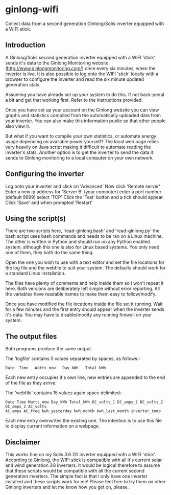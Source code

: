 # ginlong-wifi
Collect data from a second generation Ginlong/Solis inverter equipped with a WIFI stick. 

## Introduction
A Ginlong/Solis second generation inverter equipped with a WIFI 'stick' sends it's data to the Ginlong
Monitoring website (http://www.ginlongmonitoring.com/) once every six minutes, when the inverter is 
live. It is also possible to log onto the WIFI 'stick' locally with a browser to configure the inverter
and read the six minute updated generation stats. 

Assuming you have already set up your system to do this. If not back-pedal a bit and get that working
first. Refer to the instructions provided.

Once you have set up your account on the Ginlong website you can view graphs and statistics compiled
from the automatically uploaded data from your inverter. You can also make this information public so
that other people also view it.

But what if you want to compile your own statistics, or automate energy usage depending on available
power yourself? The local web page relies very heavily on Java script making it difficult to automate
reading the inverter's stats. Another option is to get the inverter to send the data it sends to 
Ginlong monitoring to a local computer on your own network.

## Configuring the inverter
Log onto your inverter and click on 'Advanced'
Now click 'Remote server'
Enter a new ip address for 'Server B' (your computer) enter a port number (default 9999) select 'TCP' 
Click the 'Test' button and a tick should appear.
Click 'Save' and when prompted 'Restart'

## Using the script(s)
There are two scripts here, 'read-ginlong.bash' and 'read-ginlong.py' the bash script uses bash
commands and needs to be ran on a Linux machine. The other is written in Python and should run on
any Python enabled system, although this one is also for Linux based systems. You only need one of 
them, they both do the same thing.

Open the one you wish to use with a text editor and set the file locations for the log file and the 
webfile to suit your system. The defaults should work for a standard Linux installation.

The files have plenty of comments and help inside them so I won't repeat it here. Both versions are
deliberately left simple without error reporting. All the variables have readable names to make them
easy to follow/modify. 

Once you have modified the file locations inside the file set it running. Wait for a few minutes and 
the first entry should appear when the inverter sends it's data. You may have to disable/modify any
running firewall on your system.

## The output files
Both programs produce the same output.

The 'logfile' contains 5 values separated by spaces, as follows:-

	Date  Time   Watts_now   Day_kWh   Total_kWh 

Each new entry occupies it's own line, new entries are appended to the end of the file as they arrive.

The 'webfile' contains 15 values again space delimited:-

	Date Time Watts_now Day_kWh Total_kWh DC_volts_1 DC_amps_1 DC_volts_2 DC_amps_2 AC_volts
	AC_amps AC_freq kwh_yesterday kwh_month kwh_last_month inverter_temp

Each new entry overwrites the existing one. The intention is to use this file to display currant 
information on a webpage.

## Disclaimer
This works fine on my Solis 3.6 2G inverter equipped with a WIFI 'stick'. According to Ginlong, the 
WIFI stick is compatible with all it's current solar and wind generation 2G inverters. It would be
logical therefore to assume that these scripts would be compatible with all the current second
generation inverters. The simple fact is that I only have one inverter installed and these scripts
work for me! Please feel free to try them on other Ginlong inverters and let me know how you get on,
please.
